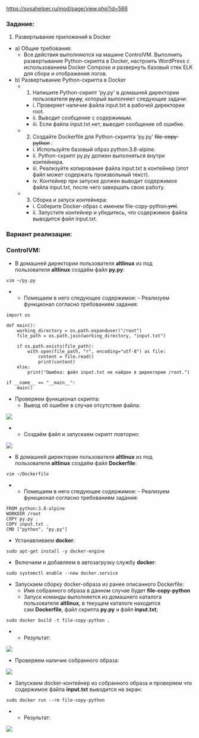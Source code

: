 https://sysahelper.ru/mod/page/view.php?id=566
### Задание:

1) Развертывание приложений в Docker

- a) Общие требования:
    - Все действия выполняются на машине ControlVM. Выполнить развертывание Python-скрипта в Docker, настроить WordPress с использованием Docker Compose и развернуть базовый стек ELK для сбора и отображения логов.
- b) Развертывание Python-скрипта в Docker
    - 1. Напишите Python-скрипт 'py.py' в домашней директории пользователя ~~py.py~~, который выполняет следующие задачи:
        - i. Проверяет наличие файла input.txt в рабочей директории root.
        - ii. Выводит сообщение с содержимым.
        - iii. Если файла input.txt нет, выводит сообщение об ошибке.
    - 2. Создайте Dockerfile для Python-скрипта 'py.py' ~~file-copy-python~~ : 
        - i. Используйте базовый образ python:3.8-alpine.
        - ii. Python-скрипт py.py должен выполняться внутри контейнера.
        - iii. Реализуйте копирование файла input.txt в контейнер (этот файл может содержать произвольный текст).
        - iv. Контейнер при запуске должен выводит содержимое файла input.txt, после чего завершать свою работу.
    - 3. Сборка и запуск контейнера:
        - i. Соберите Docker-образ с именем file-copy-python~~.yml~~.
        - ii. Запустите контейнер и убедитесь, что содержимое файла выводится файл input.txt.

### Вариант реализации:

### ControlVM:

- В домашней директории пользователя **altlinux** из под пользователя **altlinux** создаём файл **py.py**:

```
vim ~/py.py
```

- - Помещаем в него следующее содержимое:
        - Реализуем функционал согласно требованиям задания:

```
import os

def main():
    working_directory = os.path.expanduser("/root")
    file_path = os.path.join(working_directory, "input.txt")

    if os.path.exists(file_path):
        with open(file_path, "r", encoding="utf-8") as file:
            content = file.read()
            print(content)
    else:
        print("Ошибка: файл input.txt не найден в директории /root.")

if __name__ == "__main__":
    main()
```

- Проверяем функционал скрипта:
    - Вывод об ошибке в случае отсутствия файла:

![](https://sysahelper.ru/pluginfile.php/931/mod_page/content/1/image.png)

- - Создаём файл и запускаем скрипт повторно:

![](https://sysahelper.ru/pluginfile.php/931/mod_page/content/1/image%20%281%29.png)

- В домашней директории пользователя **altlinux** из под пользователя **altlinux** создаём файл **Dockerfile**:

```
vim ~/Dockerfile
```

- - Помещаем в него следующее содержимое:
        - Реализуем функционал согласно требованиям задания:

```
FROM python:3.8-alpine
WORKDIR /root
COPY py.py .
COPY input.txt .
CMD ["python", "py.py"]
```

- Устанавливаем **docker**:

```
sudo apt-get install -y docker-engine
```

- Включаем и добавляем в автозагрузку службу **docker**:

```
sudo systemctl enable --now docker.service
```

- Запускаем сборку docker-образа из ранее описанного Dockerfile:
    - Имя собранного образа в данном случае будет **file-copy-python**
    - Запуск команды выполняется из домашнего каталога пользователя **altlinux**, в текущем каталоге находится сам **Dockerfile**, файл скрипта **py.py** и файл **input.txt**;

```
sudo docker build -t file-copy-python .
```

- - Результат:

![](https://sysahelper.ru/pluginfile.php/931/mod_page/content/1/image%20%282%29.png)

- Проверяем наличие собранного образа:

![](https://sysahelper.ru/pluginfile.php/931/mod_page/content/1/image%20%283%29.png)

- Запускаем docker-контейнер из собранного образа и проверяем что содержимое файла **input.txt** выводится на экран:

```
sudo docker run --rm file-copy-python
```

- - Результат:

![](https://sysahelper.ru/pluginfile.php/931/mod_page/content/1/image%20%284%29.png)